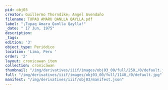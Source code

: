 ```yaml
---
pid: obj03
creator: Guillermo Thorndike; Angel Avendaño
filename: TUPAQ AMARU QANLLA QAYLLA.pdf
label: "¡Tupaq Amaru Qanlla Qaylla!"
_date: " 17 Jun, 1975"
description:
_tags:
edition: '3'
object_type: Periódico
location: 'Lima, Peru '
order: '2'
layout: cronicawan_item
collection: cronicawan
thumbnail: "/img/derivatives/iiif/images/obj03_00/full/250,/0/default.jpg"
full: "/img/derivatives/iiif/images/obj03_00/full/1140,/0/default.jpg"
manifest: "/img/derivatives/iiif/obj03/manifest.json"
---
```

